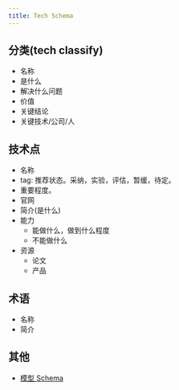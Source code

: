 ```yaml
---
title: Tech Schema
---
```


## 分类(tech classify)
* 名称
* 是什么
* 解决什么问题
* 价值
* 关键结论
* 关键技术/公司/人

## 技术点
* 名称
* tag: 推荐状态。采纳，实验，评估，暂缓，待定。
* 重要程度。
* 官网
* 简介(是什么)
* 能力
  * 能做什么，做到什么程度
  * 不能做什么
* 资源
  * 论文
  * 产品

## 术语
* 名称
* 简介

## 其他
* [模型 Schema](./llm/model/core/schema.md)
